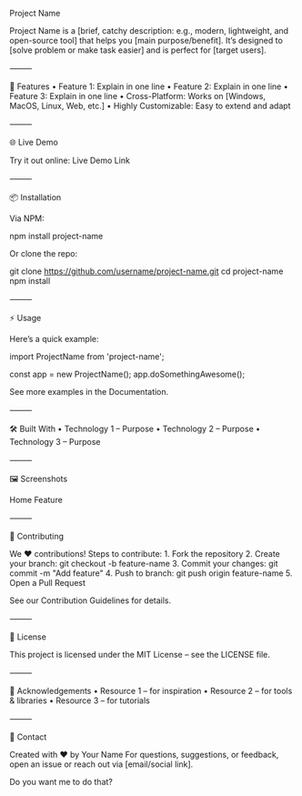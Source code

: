 

Project Name   

Project Name is a [brief, catchy description: e.g., modern, lightweight, and open-source tool] that helps you [main purpose/benefit]. It’s designed to [solve problem or make task easier] and is perfect for [target users].


⸻

🚀 Features
	•	Feature 1: Explain in one line
	•	Feature 2: Explain in one line
	•	Feature 3: Explain in one line
	•	Cross-Platform: Works on [Windows, MacOS, Linux, Web, etc.]
	•	Highly Customizable: Easy to extend and adapt

⸻

🌐 Live Demo

Try it out online: Live Demo Link


⸻

📦 Installation

Via NPM:

npm install project-name

Or clone the repo:

git clone https://github.com/username/project-name.git
cd project-name
npm install


⸻

⚡ Usage

Here’s a quick example:

import ProjectName from 'project-name';

const app = new ProjectName();
app.doSomethingAwesome();

See more examples in the Documentation.

⸻

🛠️ Built With
	•	Technology 1 – Purpose
	•	Technology 2 – Purpose
	•	Technology 3 – Purpose

⸻

🖼 Screenshots

Home	Feature
	


⸻

🤝 Contributing

We ❤️ contributions! Steps to contribute:
	1.	Fork the repository
	2.	Create your branch: git checkout -b feature-name
	3.	Commit your changes: git commit -m "Add feature"
	4.	Push to branch: git push origin feature-name
	5.	Open a Pull Request

See our Contribution Guidelines for details.

⸻

📄 License

This project is licensed under the MIT License – see the LICENSE file.

⸻

🌟 Acknowledgements
	•	Resource 1 – for inspiration
	•	Resource 2 – for tools & libraries
	•	Resource 3 – for tutorials

⸻

💌 Contact

Created with ❤️ by Your Name
For questions, suggestions, or feedback, open an issue or reach out via [email/social link].

Do you want me to do that?

